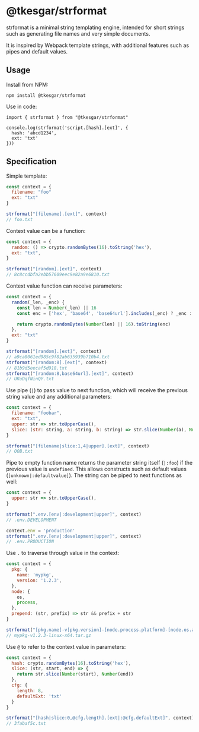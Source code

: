 # @tkesgar/strformat

strformat is a minimal string templating engine, intended for short strings such as generating file names and very simple documents.

It is inspired by Webpack template strings, with additional features such as pipes and default values.

## Usage

Install from NPM:

```
npm install @tkesgar/strformat
```

Use in code:

```
import { strformat } from "@tkesgar/strformat"

console.log(strformat('script.[hash].[ext]', {
  hash: 'abcd1234',
  ext: 'txt'
}))
```

## Specification

Simple template:

```js
const context = {
  filename: "foo"
  ext: "txt"
}

strformat("[filename].[ext]", context)
// foo.txt
```

Context value can be a function:

```js
const context = {
  random: () => crypto.randomBytes(16).toString('hex'),
  ext: "txt",
}

strformat("[random].[ext]", context)
// 8c8ccdbfa2ebb57609eec9e82a9e6810.txt
```

Context value function can receive parameters:

```js
const context = {
  random(_len, _enc) {
    const len = Number(_len) || 16
    const enc = ['hex', 'base64', 'base64url'].includes(_enc) ? _enc : 'hex'

    return crypto.randomBytes(Number(len) || 16).toString(enc)
  },
  ext: "txt"
}

strformat("[random].[ext]", context)
// a9ca8061ed985c9f82ab635939b710b4.txt
strformat("[random:8].[ext]", context)
// 81b9d5eecaf5d918.txt
strformat("[random:8,base64url].[ext]", context)
// UKuDqfNinQY.txt
```

Use pipe (`|`) to pass value to next function, which will receive the previous
string value and any additional parameters:

```js
const context = {
  filename: "foobar",
  ext: "txt",
  upper: str => str.toUpperCase(),
  slice: (str: string, a: string, b: string) => str.slice(Number(a), Number(b)),
}

strformat("[filename|slice:1,4|upper].[ext]", context)
// OOB.txt
```

Pipe to empty function name returns the parameter string itself (`|:foo`) if the
previous value is `undefined`. This allows constructs such as default values
(`[unknown|:defaultvalue]`). The string can be piped to next functions as well:

```js
const context = {
  upper: str => str.toUpperCase(),
}

strformat(".env.[env|:development|upper]", context)
// .env.DEVELOPMENT

context.env = 'production'
strformat(".env.[env|:development|upper]", context)
// .env.PRODUCTION
```

Use `.` to traverse through value in the context:

```js
const context = {
  pkg: {
    name: 'mypkg',
    version: '1.2.3',
  },
  node: {
    os,
    process,
  },
  prepend: (str, prefix) => str && prefix + str
}

strformat("[pkg.name]-v[pkg.version]-[node.process.platform]-[node.os.arch][compiler|:|prepend:-].tar.gz", context)
// mypkg-v1.2.3-linux-x64.tar.gz
```

Use `@` to refer to the context value in parameters:

```js
const context = {
  hash: crypto.randomBytes(16).toString('hex'),
  slice: (str, start, end) => {
    return str.slice(Number(start), Number(end))
  },
  cfg: {
    length: 8,
    defaultExt: 'txt'
  }
}

strformat("[hash|slice:0,@cfg.length].[ext|:@cfg.defaultExt]", context)
// 3fabaf5c.txt
```
